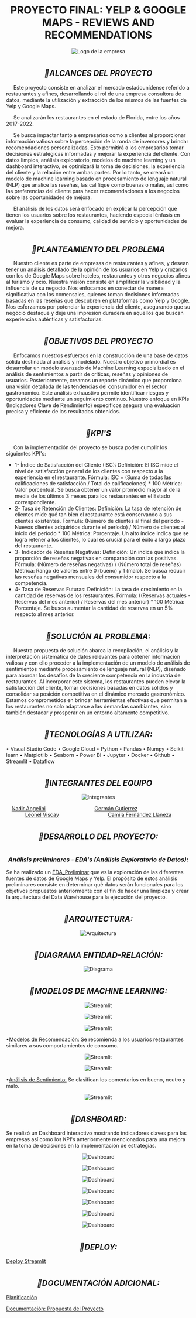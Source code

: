# <h1 align="center">**PROYECTO FINAL: YELP & GOOGLE MAPS - REVIEWS AND RECOMMENDATIONS**</h1>

<p align="center">
<img src="images/Logo_empresa.png" alt="Logo de la empresa">
</p>

  
# <h2 align="center"><b><i>:small_orange_diamond:**ALCANCES DEL PROYECTO**</i></b></h2>

<p style="text-indent: 20px;">
Este proyecto consiste en analizar el mercado estadounidense referido a restaurantes y afines, desarrollando el rol de una empresa consultora de datos, mediante la utilización y extracción de los mismos de las fuentes de Yelp y Google Maps.
</p>

<p style="text-indent: 20px;">
Se analizarán los restaurantes en el estado de Florida, entre los años 2017-2022.
</p>

<p style="text-indent: 20px;"> 
Se busca impactar tanto a empresarios como a clientes al proporcionar información valiosa sobre la percepción de la ronda de inversores y brindar recomendaciones personalizadas. Esto permitirá a los empresarios tomar decisiones estratégicas informadas y mejorar la experiencia del cliente. Con datos limpios, análisis exploratorio, modelos de machine learning y un dashboard interactivo, se optimizará la toma de decisiones, la experiencia del cliente y la relación entre ambas partes. Por lo tanto, se creará un modelo de machine learning basado en procesamiento de lenguaje natural (NLP) que analice las reseñas, las califique como buenas o malas, así como las preferencias del cliente para hacer recomendaciones a los negocios sobre las oportunidades de mejora.
</p>

<p style="text-indent: 20px;"> 
El análisis de los datos será enfocado en explicar la percepción que tienen los usuarios sobre los restaurantes, haciendo especial énfasis en evaluar la experiencia de consumo, calidad de servicio y oportunidades de mejora. 
</p>


# <h2 align="center"><b><i>:small_orange_diamond:**PLANTEAMIENTO DEL PROBLEMA**</i></b></h2>

<p style="text-indent: 20px;">
Nuestro cliente es parte de empresas de restaurantes y afines, y desean tener un análisis detallado de la opinión de los usuarios en Yelp y cruzarlos con los de Google Maps sobre hoteles, restaurantes y otros negocios afines al turismo y ocio. Nuestra misión consiste en amplificar la visibilidad y la influencia de su negocio. Nos enfocamos en conectar de manera significativa con los comensales, quienes toman decisiones informadas basadas en las reseñas que descubren en plataformas como Yelp y Google. Nos esforzamos por potenciar la experiencia del cliente, asegurando que su negocio destaque y deje una impresión duradera en aquellos que buscan experiencias auténticas y satisfactorias.
</p>


# <h2 align="center"><b><i>:small_orange_diamond:**OBJETIVOS DEL PROYECTO**</i></b></h2>
<p style="text-indent: 20px;">
Enfocamos nuestros esfuerzos en la construcción de una base de datos sólida destinada al análisis y modelado. Nuestro objetivo primordial es desarrollar un modelo avanzado de Machine Learning especializado en el análisis de sentimientos a partir de críticas, reseñas y opiniones de usuarios.
Posteriormente, creamos un reporte dinámico que proporciona una visión detallada de las tendencias del consumidor en el sector gastronómico. Este análisis exhaustivo permite identificar riesgos y oportunidades mediante un seguimiento continuo. Nuestro enfoque en KPIs (Indicadores Clave de Rendimiento) específicos asegura una evaluación precisa y eficiente de los resultados obtenidos.
</p>


# <h2 align="center"><b><i>:small_orange_diamond:**KPI'S**</i></b></h2>

<p style="text-indent: 20px;"> 
Con la implementación del proyecto se busca poder cumplir los siguientes KPI's:

* 1- Índice de Satisfacción del Cliente (ISC):
Definición: El ISC mide el nivel de satisfacción general de los clientes con respecto a la experiencia en el restaurante.
Fórmula: ISC = (Suma de todas las calificaciones de satisfacción / Total de calificaciones) * 100
Métrica: Valor porcentual. Se busca obtener un valor promedio mayor al de la media de los últimos 3 meses para los restaurantes en el Estado correspondiente.
* 2- Tasa de Retención de Clientes:
Definición: La tasa de retención de clientes mide qué tan bien el restaurante está conservando a sus clientes existentes.
Fórmula: (Número de clientes al final del período - Nuevos clientes adquiridos durante el período) / Número de clientes al inicio del período * 100
Métrica: Porcentaje. Un alto índice indica que se logra retener a los clientes, lo cual es crucial para el éxito a largo plazo del restaurante.
* 3- Indicador de Reseñas Negativas:
Definición: Un índice que indica la proporción de reseñas negativas en comparación con las positivas.
Fórmula: (Número de reseñas negativas) / (Número total de reseñas)
Métrica: Rango de valores entre 0 (bueno) y 1 (malo). Se busca reducir las reseñas negativas mensuales del consumidor respecto a la competencia.
* 4- Tasa de Reservas Futuras:
Definición: La tasa de crecimiento en la cantidad de reservas de los restaurantes.
Fórmula: ((Reservas actuales - Reservas del mes anterior) / Reservas del mes anterior) * 100
Métrica: Porcentaje. Se busca aumentar la cantidad de reservas en un 5% respecto al mes anterior.

</p>


# <h2 align="center"><b><i>:small_orange_diamond:**SOLUCIÓN AL PROBLEMA**:</i></b></h2>

<p style="text-indent: 20px;">
Nuestra propuesta de solución abarca la recopilación, el análisis y la interpretación sistemática de datos relevantes para obtener información valiosa y con ello proceder a la implementación de un modelo de análisis de sentimientos mediante procesamiento de lenguaje natural (NLP), diseñado para abordar los desafíos de la creciente competencia en la industria de restaurantes. Al incorporar este sistema, los restaurantes pueden elevar la satisfacción del cliente, tomar decisiones basadas en datos sólidos y consolidar su posición competitiva en el dinámico mercado gastronómico. Estamos comprometidos en brindar herramientas efectivas que permitan a los restaurantes no solo adaptarse a las demandas cambiantes, sino también destacar y prosperar en un entorno altamente competitivo.
</p>


# <h2 align="center"><b><i>:small_orange_diamond:**TECNOLOGÍAS A UTILIZAR**:</i></b></h2>
• Visual Studio Code
• Google Cloud
• Python
• Pandas
• Numpy
• Scikit-learn
• Matplotlib
• Seaborn
• Power Bi
• Jupyter
• Docker
• Github
• Streamlit
• Dataflow


# <h2 align="center"><b><i>:small_orange_diamond:**INTEGRANTES DEL EQUIPO**</i></b></h2>

<p align="center">
<img src="images/Integrantes.png" alt="Integrantes">
</p>

<p align="center">
  <a href="https://www.linkedin.com/in/nadirangelini/">Nadir Angelini</a>&nbsp;&nbsp;&nbsp;&nbsp;&nbsp;&nbsp;&nbsp;&nbsp;&nbsp;&nbsp;&nbsp;&nbsp;&nbsp;&nbsp;&nbsp;&nbsp;&nbsp;&nbsp;&nbsp;&nbsp;&nbsp;&nbsp;&nbsp;&nbsp;&nbsp;&nbsp;&nbsp;&nbsp;&nbsp;&nbsp;&nbsp;&nbsp;&nbsp;
  <a href="https://www.linkedin.com/in/german-daniel-gutierrez/">Germán Gutierrez</a>&nbsp;&nbsp;&nbsp;&nbsp;&nbsp;&nbsp;&nbsp;&nbsp;&nbsp;&nbsp;&nbsp;&nbsp;&nbsp;&nbsp;&nbsp;&nbsp;&nbsp;&nbsp;&nbsp;&nbsp;&nbsp;&nbsp;&nbsp;&nbsp;&nbsp;&nbsp;&nbsp;&nbsp;&nbsp;&nbsp;&nbsp;&nbsp;&nbsp;
  <a href="https://www.linkedin.com/in/leonel-viscay/">Leonel Viscay</a>&nbsp;&nbsp;&nbsp;&nbsp;&nbsp;&nbsp;&nbsp;&nbsp;&nbsp;&nbsp;&nbsp;&nbsp;&nbsp;&nbsp;&nbsp;&nbsp;&nbsp;&nbsp;&nbsp;&nbsp;&nbsp;&nbsp;&nbsp;&nbsp;&nbsp;&nbsp;&nbsp;&nbsp;&nbsp;&nbsp;&nbsp;&nbsp;&nbsp;
  <a href="http://www.linkedin.com/in/camila-fernandez-llaneza/">Camila Fernández Llaneza</a>
</p>


# <h2 align="center"><b><i>:small_orange_diamond:**DESARROLLO DEL PROYECTO**:</i></b></h2>
# <h3 align="center"><b><i>**Análisis preliminares - EDA's (Análisis Exploratorio de Datos)**:</i></b></h3>
Se ha realizado un [EDA_Preliminar](https://github.com/camillaneza/PF_Google_Yelp/blob/2612d0b025e0e13967f048128300c54cc9dfcba3/jupiter/EDA/EDA_Yelp.ipynb) que es la exploración de las diferentes fuentes de datos de Google Maps y Yelp. El propósito de estos análisis preliminares consiste en determinar qué datos serán funcionales para los objetivos propuestos anteriormente con el fin de hacer una limpieza y crear la arquitectura del Data Warehouse para la ejecución del proyecto.


# <h2 align="center"><b><i>:small_orange_diamond:**ARQUITECTURA**:</i></b></h2>
<p align="center">
<img src="images/Arquitectura.png" alt="Arquitectura">
</p>


# <h2 align="center"><b><i>:small_orange_diamond:**DIAGRAMA ENTIDAD-RELACIÓN**:</i></b></h2>
<p align="center">
<img src="images/Diagrama de Entidad-Relación.jpeg" alt="Diagrama">
</p>

# <h2 align="center"><b><i>:small_orange_diamond:**MODELOS DE MACHINE LEARNING**:</i></b></h2>

<p align="center">
<img src="images/streamlit1.jpg" alt="Streamlit">
</p>

<p align="center">
<img src="images/streamlit2.jpg" alt="Streamlit">
</p>

<p align="center">
<img src="images/streamlit3.jpg" alt="Streamlit">
</p>

•[Modelos de Recomendación:](https://github.com/camillaneza/PF_Google_Yelp/blob/5eac6a014d1e4c59c4a2ffb024b2edc467901b74/jupiter/ML/Sistema_Recomendacion.ipynb) Se recomienda a los usuarios restaurantes similares a sus comportamientos de consumo.

<p align="center">
<img src="images/streamlit4.jpg" alt="Streamlit">
</p>

<p align="center">
<img src="images/streamlit5.jpg" alt="Streamlit">
</p>

•[Análisis de Sentimiento:](https://github.com/camillaneza/PF_Google_Yelp/blob/5eac6a014d1e4c59c4a2ffb024b2edc467901b74/jupiter/ML/ML_AnalisisSentimientos.ipynb) Se clasifican los comentarios en bueno, neutro y malo.

<p align="center">
<img src="images/streamlit6.jpg" alt="Streamlit">
</p>

# <h2 align="center"><b><i>:small_orange_diamond:**DASHBOARD**:</i></b></h2>
Se realizó un Dashboard interactivo mostrando indicadores claves para las empresas así como los KPI's anteriormente mencionados para una mejora en la toma de decisiones en la implementación de estrategias.

<p align="center">
<img src="images/Dash1.jpeg" alt="Dashboard">
</p>

<p align="center">
<img src="images/Dash2.jpeg" alt="Dashboard">
</p>

<p align="center">
<img src="images/Dash3.jpeg" alt="Dashboard">
</p>

<p align="center">
<img src="images/Dash4.jpeg" alt="Dashboard">
</p>

<p align="center">
<img src="images/Dash5.jpeg" alt="Dashboard">
</p>

<p align="center">
<img src="images/Dash6.jpeg" alt="Dashboard">
</p>

<p align="center">
<img src="images/Dash7.jpeg" alt="Dashboard">
</p>


# <h2 align="center"><b><i>:small_orange_diamond:**DEPLOY**:</i></b></h2>

[Deploy Streamlit](https://dainsightsolutions.streamlit.app/)


# <h2 align="center"><b><i>:small_orange_diamond:**DOCUMENTACIÓN ADICIONAL**:</i></b></h2>

[Planificación](https://trello.com/b/oqMq7m68/pfgoogleyelp)

[Documentación: Propuesta del Proyecto](https://docs.google.com/document/d/1BgjR7BgYJHB1vxhq1U-IXXomBF3vnN7GtuaUTItTp38/edit)

